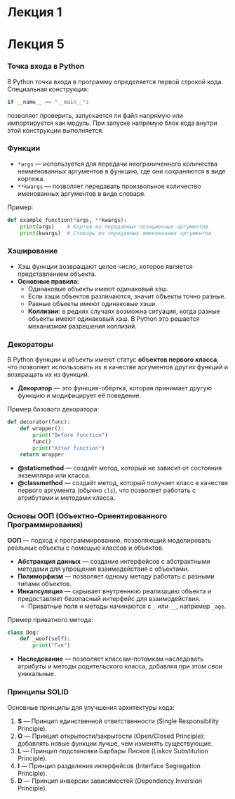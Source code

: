 # Лекция 1


# Лекция 5

### Точка входа в Python

В Python точка входа в программу определяется первой строкой кода. Специальная конструкция:

```python
if __name__ == "__main__":
```

позволяет проверить, запускается ли файл напрямую или импортируется как модуль. При запуске напрямую блок кода внутри этой конструкции выполняется.

### Функции

- `*args` — используется для передачи неограниченного количества неименованных аргументов в функцию, где они сохраняются в виде кортежа.
- `**kwargs` — позволяет передавать произвольное количество именованных аргументов в виде словаря.

Пример:

```python
def example_function(*args, **kwargs):
    print(args)    # Кортеж из переданных позиционных аргументов
    print(kwargs)  # Словарь из переданных именованных аргументов
```

### Хэширование

- Хэш функции возвращают целое число, которое является представлением объекта.
- **Основные правила:**
  - Одинаковые объекты имеют одинаковый хэш.
  - Если хэши объектов различаются, значит объекты точно разные.
  - Равные объекты имеют одинаковые хэши.
  - **Коллизии:** в редких случаях возможна ситуация, когда разные объекты имеют одинаковый хэш. В Python это решается механизмом разрешения коллизий.

### Декораторы

В Python функции и объекты имеют статус **объектов первого класса**, что позволяет использовать их в качестве аргументов других функций и возвращать их из функций.

- **Декоратор** — это функция-обёртка, которая принимает другую функцию и модифицирует её поведение.
  
Пример базового декоратора:
```python
def decorator(func):
    def wrapper():
        print("Before function")
        func()
        print("After function")
    return wrapper
```

- **@staticmethod** — создаёт метод, который не зависит от состояния экземпляра или класса.
- **@classmethod** — создаёт метод, который получает класс в качестве первого аргумента (обычно `cls`), что позволяет работать с атрибутами и методами класса.

### Основы ООП (Объектно-Ориентированного Программирования)

**ООП** — подход к программированию, позволяющий моделировать реальные объекты с помощью классов и объектов.

- **Абстракция данных** — создание интерфейсов с абстрактными методами для упрощения взаимодействия с объектами.
- **Полиморфизм** — позволяет одному методу работать с разными типами объектов.
- **Инкапсуляция** — скрывает внутреннюю реализацию объекта и предоставляет безопасный интерфейс для взаимодействия.
  - Приватные поля и методы начинаются с `_` или `__`, например `_age`.
  
Пример приватного метода:
```python
class Dog:
    def _woof(self):
        print("Гав")
```

- **Наследование** — позволяет классам-потомкам наследовать атрибуты и методы родительского класса, добавляя при этом свои уникальные.
  
### Принципы SOLID

Основные принципы для улучшения архитектуры кода:
1. **S** — Принцип единственной ответственности (Single Responsibility Principle).
2. **O** — Принцип открытости/закрытости (Open/Closed Principle): добавлять новые функции лучше, чем изменять существующие.
3. **L** — Принцип подстановки Барбары Лисков (Liskov Substitution Principle).
4. **I** — Принцип разделения интерфейсов (Interface Segregation Principle).
5. **D** — Принцип инверсии зависимостей (Dependency Inversion Principle).